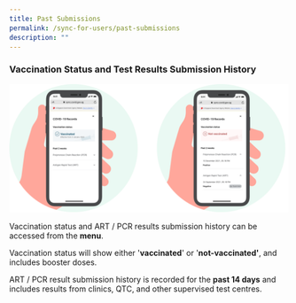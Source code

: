 ```yaml
---
title: Past Submissions
permalink: /sync-for-users/past-submissions
description: ""
---
```

### **Vaccination Status and Test Results Submission History**

![](/images/guide/Past%20submissions.png)

Vaccination status and ART / PCR results submission history can be accessed from the **menu**.

Vaccination status will show either '**vaccinated**' or '**not-vaccinated'**, and includes booster doses.

ART / PCR result submission history is recorded for the **past 14 days** and includes results from clinics, QTC, and other supervised test centres.